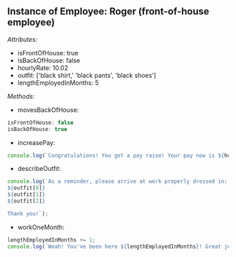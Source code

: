 ## Instance of Employee: Roger (front-of-house employee)

*Attributes:*
  * isFrontOfHouse: true
  * isBackOfHouse: false
  * hourlyRate: 10.02
  * outfit: ['black shirt,' 'black pants', 'black shoes']
  * lengthEmployedInMonths: 5

*Methods:*
  * movesBackOfHouse:
```javascript
isFrontOfHouse: false
isBackOfHouse: true
```
  * increasePay:
```javascript
console.log(`Congratulations! You got a pay raise! Your pay now is ${hourlyRate + .5}!`); // 10.52
```

  * describeOutfit:
```javascript
console.log(`As a reminder, please arrive at work properly dressed in:
${outfit[0]}
${outfit[1]}
${outfit[2]}

Thank you!`);
```
  * workOneMonth:
```javascript
lengthEmployedInMonths += 1;
console.log(`Woah! You've been here ${lengthEmployedInMonths}! Great job!`);
```
